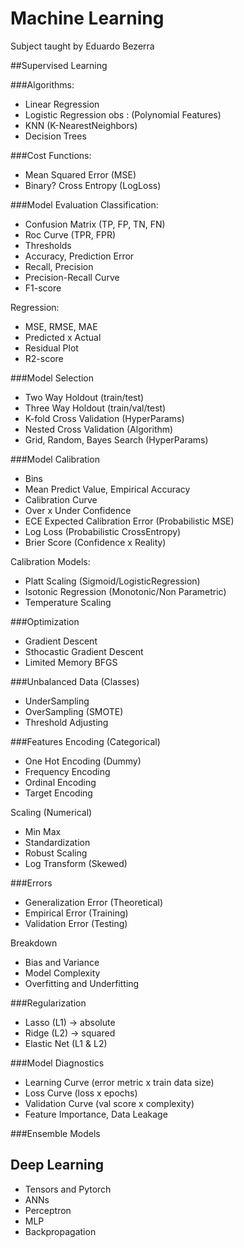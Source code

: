 # Machine Learning
Subject taught by Eduardo Bezerra

##Supervised Learning

###Algorithms:
- Linear Regression
- Logistic Regression
obs : (Polynomial Features)
- KNN (K-NearestNeighbors)
- Decision Trees

###Cost Functions:
- Mean Squared Error (MSE)
- Binary? Cross Entropy (LogLoss)

###Model Evaluation
Classification:
- Confusion Matrix (TP, FP, TN, FN)
- Roc Curve (TPR, FPR)
- Thresholds
- Accuracy, Prediction Error
- Recall, Precision
- Precision-Recall Curve
- F1-score

Regression:
- MSE, RMSE, MAE
- Predicted x Actual
- Residual Plot
- R2-score

###Model Selection
- Two Way Holdout (train/test)
- Three Way Holdout (train/val/test)
- K-fold Cross Validation (HyperParams)
- Nested Cross Validation (Algorithm)
- Grid, Random, Bayes Search (HyperParams)

###Model Calibration
- Bins
- Mean Predict Value, Empirical Accuracy
- Calibration Curve
- Over x Under Confidence
- ECE Expected Calibration Error (Probabilistic MSE)
- Log Loss (Probabilistic CrossEntropy)
- Brier Score (Confidence x Reality)

Calibration Models:
- Platt Scaling (Sigmoid/LogisticRegression)
- Isotonic Regression (Monotonic/Non Parametric)
- Temperature Scaling

###Optimization
- Gradient Descent
- Sthocastic Gradient Descent
- Limited Memory BFGS

###Unbalanced Data (Classes)
- UnderSampling
- OverSampling (SMOTE)
- Threshold Adjusting

###Features
Encoding (Categorical)
- One Hot Encoding (Dummy)
- Frequency Encoding
- Ordinal Encoding
- Target Encoding

Scaling (Numerical)
- Min Max
- Standardization
- Robust Scaling
- Log Transform (Skewed)

###Errors
- Generalization Error (Theoretical)
- Empirical Error (Training)
- Validation Error (Testing)

Breakdown
- Bias and Variance
- Model Complexity
- Overfitting and Underfitting

###Regularization
- Lasso (L1) -> absolute
- Ridge (L2) -> squared
- Elastic Net (L1 & L2)

###Model Diagnostics
- Learning Curve (error metric x train data size)
- Loss Curve (loss x epochs)
- Validation Curve (val score x complexity)
- Feature Importance, Data Leakage

###Ensemble Models

## Deep Learning
- Tensors and Pytorch
- ANNs
- Perceptron
- MLP
- Backpropagation